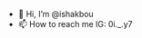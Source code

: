 - 👋 Hi, I’m @ishakbou
- 📫 How to reach me IG: 0i._.y7

<!---
ishakbou/ishakbou is a ✨ special ✨ repository because its `README.md` (this file) appears on your GitHub profile.
You can click the Preview link to take a look at your changes.
--->
